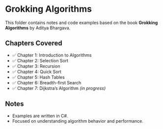 # Grokking Algorithms

This folder contains notes and code examples based on the book **Grokking Algorithms** by Aditya Bhargava.

## Chapters Covered

- ✅ Chapter 1: Introduction to Algorithms
- ✅ Chapter 2: Selection Sort
- ✅ Chapter 3: Recursion
- ✅ Chapter 4: Quick Sort
- ✅ Chapter 5: Hash Tables
- ✅ Chapter 6: Breadth-first Search
- ✅ Chapter 7: Dijkstra’s Algorithm _(in progress)_

## Notes

- Examples are written in C#.
- Focused on understanding algorithm behavior and performance.

